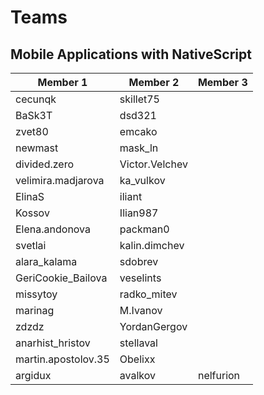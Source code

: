 # Teams
##  Mobile Applications with NativeScript 

| Member 1            | Member 2       | Member 3 |
| ------------------- | -------------- | -------- |
| cecunqk             | skillet75      |
| BaSk3T              | dsd321         |
| zvet80              |  emcako        |
| newmast             | mask_ln        |
| divided.zero        | Victor.Velchev |
| velimira.madjarova  | ka_vulkov      |
| ElinaS              | iliant         |
| Kossov              | Ilian987       |
| Elena.andonova      | packman0       |
| svetlai             | kalin.dimchev  |
| alara_kalama        | sdobrev        |
| GeriCookie_Bailova  | veselints      |
| missytoy            | radko_mitev    |
| marinag             | M.Ivanov       |
| zdzdz               | YordanGergov   |
| anarhist_hristov    | stellaval      |
| martin.apostolov.35 | Obelixx        |
| argidux             | avalkov        | nelfurion |
